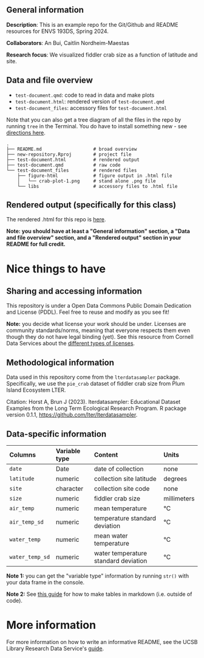 
## General information

**Description**: This is an example repo for the Git/Github and README resources for ENVS 193DS, Spring 2024.  

**Collaborators**: An Bui, Caitlin Nordheim-Maestas  

**Research focus**: We visualized fiddler crab size as a function of latitude and site.

## Data and file overview

- `test-document.qmd`: code to read in data and make plots  
- `test-document.html`: rendered version of `test-document.qmd`  
- `test-document_files`: accessory files for `test-document.html`  

Note that you can also get a tree diagram of all the files in the repo by running `tree` in the Terminal. You do have to install something new - see [directions here](https://superuser.com/questions/359723/mac-os-x-equivalent-of-the-ubuntu-tree-command).

```
.
├── README.md                   # broad overview
├── new-repository.Rproj        # project file
├── test-document.html          # rendered output
├── test-document.qmd           # raw code
└── test-document_files         # rendered files
    ├── figure-html             # figure output in .html file
    │   └── crab-plot-1.png     # stand alone .png file
    └── libs                    # accessory files to .html file
```

## Rendered output (specifically for this class)

The rendered .html for this repo is [here](https://an-bui.github.io/new-repository/test-document.html).

**Note: you should have at least a "General information" section, a "Data and file overview" section, and a "Rendered output" section in your README for full credit.**

# Nice things to have

## Sharing and accessing information

This repository is under a Open Data Commons Public Domain Dedication and License (PDDL). Feel free to reuse and modify as you see fit!  

**Note:** you decide what license your work should be under. Licenses are community standards/norms, meaning that everyone respects them even though they do not have legal binding (yet). See this resource from Cornell Data Services about the [different types of licenses](https://data.research.cornell.edu/data-management/sharing/intellectual-property/#data-licensing).

## Methodological information

Data used in this repository come from the `lterdatasampler` package. Specifically, we use the `pie_crab` dataset of fiddler crab size from Plum Island Ecosystem LTER.   

Citation: Horst A, Brun J (2023). lterdatasampler: Educational Dataset Examples from the Long Term Ecological Research Program. R package version 0.1.1, https://github.com/lter/lterdatasampler.

## Data-specific information

| Columns         | Variable type | Content                              | Units       |
|:----------------|:--------------|:-------------------------------------|:------------|
| `date`          | Date          | date of collection                   | none        |
| `latitude`      | numeric       | collection site latitude             | degrees     |
| `site`          | character     | collection site code                 | none        |
| `size`          | numeric       | fiddler crab size                    | millimeters |
| `air_temp`      | numeric       | mean temperature                     | °C          |
| `air_temp_sd`   | numeric       | temperature standard deviation       | °C          |
| `water_temp`    | numeric       | mean water temperature               | °C          |
| `water_temp_sd` | numeric       | water temperature standard deviation | °C          |

**Note 1:** you can get the "variable type" information by running `str()` with your data frame in the console.  

**Note 2:** See [this guide](https://quarto.org/docs/authoring/tables.html) for how to make tables in markdown (i.e. outside of code).

# More information

For more information on how to write an informative README, see the UCSB Library Research Data Service's [guide](https://perma.cc/A5PN-YF7Z).
